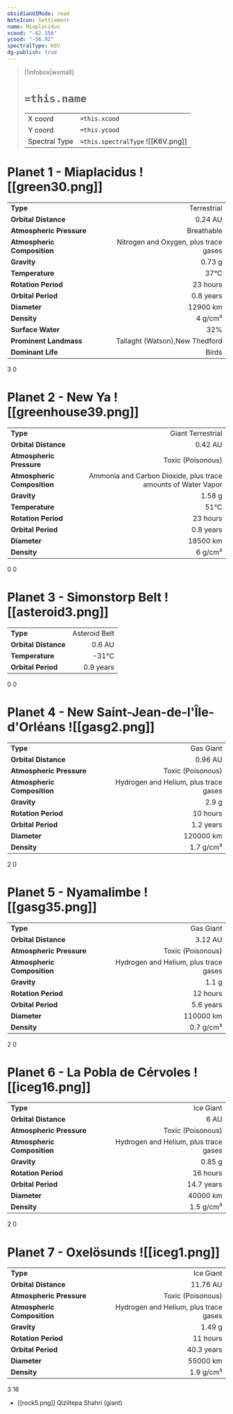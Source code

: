 ```yaml
---
obsidianUIMode: read
NoteIcon: Settlement
name: Miaplacidus
xcood: "-62.556"
ycood: "-56.92"
spectralType: K6V
dg-publish: true
---
```

> [!infobox|wsmall]
> # `=this.name`
> | | |
> | - | - |
> | X coord | `=this.xcood` |
> | Y coord| `=this.ycood` |
> | Spectral Type | `=this.spectralType` ![[K6V.png]] |

# Planet 1 - Miaplacidus ![[green30.png]]
|                             |                           |
| --------------------------- | -------------------------:|
| **Type**                    |             Terrestrial |
| **Orbital Distance**        |   0.24 AU |
| **Atmospheric Pressure**    |       Breathable |
| **Atmospheric Composition** |      Nitrogen and Oxygen, plus trace gases |
| **Gravity**                 |        0.73 g |
| **Temperature**             |    37°C |
| **Rotation Period**         |  23 hours |
| **Orbital Period** | 0.8 years |
| **Diameter**                |      12900 km | 
| **Density**                 |    4 g/cm³ |
| **Surface Water**           |           32% | 
| **Prominent Landmass**      |         Tallaght (Watson),New Thedford | 
| **Dominant Life**           |         Birds |



3
0



# Planet 2 - New Ya ![[greenhouse39.png]]
|                             |                           |
| --------------------------- | -------------------------:|
| **Type**                    |             Giant Terrestrial |
| **Orbital Distance**        |   0.42 AU |
| **Atmospheric Pressure**    |       Toxic (Poisonous) |
| **Atmospheric Composition** |      Ammonia and Carbon Dioxide, plus trace amounts of Water Vapor |
| **Gravity**                 |        1.58 g |
| **Temperature**             |    51°C |
| **Rotation Period**         |  23 hours |
| **Orbital Period** | 0.8 years |
| **Diameter**                |      18500 km | 
| **Density**                 |    6 g/cm³ |



0
0



# Planet 3 - Simonstorp Belt ![[asteroid3.png]]
|                             |                           |
| --------------------------- | -------------------------:|
| **Type**                    |             Asteroid Belt |
| **Orbital Distance**        |   0.6 AU |
| **Temperature**             |    -31°C |
| **Orbital Period** | 0.9 years |



0
0



# Planet 4 - New Saint-Jean-de-l'Île-d'Orléans ![[gasg2.png]]
|                             |                           |
| --------------------------- | -------------------------:|
| **Type**                    |             Gas Giant |
| **Orbital Distance**        |   0.96 AU |
| **Atmospheric Pressure**    |       Toxic (Poisonous) |
| **Atmospheric Composition** |      Hydrogen and Helium, plus trace gases |
| **Gravity**                 |        2.9 g |
| **Rotation Period**         |  10 hours |
| **Orbital Period** | 1.2 years |
| **Diameter**                |      120000 km | 
| **Density**                 |    1.7 g/cm³ |



2
0



# Planet 5 - Nyamalimbe ![[gasg35.png]]
|                             |                           |
| --------------------------- | -------------------------:|
| **Type**                    |             Gas Giant |
| **Orbital Distance**        |   3.12 AU |
| **Atmospheric Pressure**    |       Toxic (Poisonous) |
| **Atmospheric Composition** |      Hydrogen and Helium, plus trace gases |
| **Gravity**                 |        1.1 g |
| **Rotation Period**         |  12 hours |
| **Orbital Period** | 5.6 years |
| **Diameter**                |      110000 km | 
| **Density**                 |    0.7 g/cm³ |



2
0



# Planet 6 - La Pobla de Cérvoles ![[iceg16.png]]
|                             |                           |
| --------------------------- | -------------------------:|
| **Type**                    |             Ice Giant |
| **Orbital Distance**        |   6 AU |
| **Atmospheric Pressure**    |       Toxic (Poisonous) |
| **Atmospheric Composition** |      Hydrogen and Helium, plus trace gases |
| **Gravity**                 |        0.85 g |
| **Rotation Period**         |  16 hours |
| **Orbital Period** | 14.7 years |
| **Diameter**                |      40000 km | 
| **Density**                 |    1.5 g/cm³ |



2
0



# Planet 7 - Oxelösunds ![[iceg1.png]]
|                             |                           |
| --------------------------- | -------------------------:|
| **Type**                    |             Ice Giant |
| **Orbital Distance**        |   11.76 AU |
| **Atmospheric Pressure**    |       Toxic (Poisonous) |
| **Atmospheric Composition** |      Hydrogen and Helium, plus trace gases |
| **Gravity**                 |        1.49 g |
| **Rotation Period**         |  11 hours |
| **Orbital Period** | 40.3 years |
| **Diameter**                |      55000 km | 
| **Density**                 |    1.9 g/cm³ |



3
16

- [[rock5.png]] Qiziltepa Shahri (giant)

